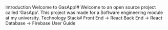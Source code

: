 Introduction
Welcome to GasApp!#
Welcome to an open source project called ‘GasApp’. This project was made for a Software engineering module at my university. 
Technology Stack#
Front End → React
Back End → React
Database → Firebase
User Guide
